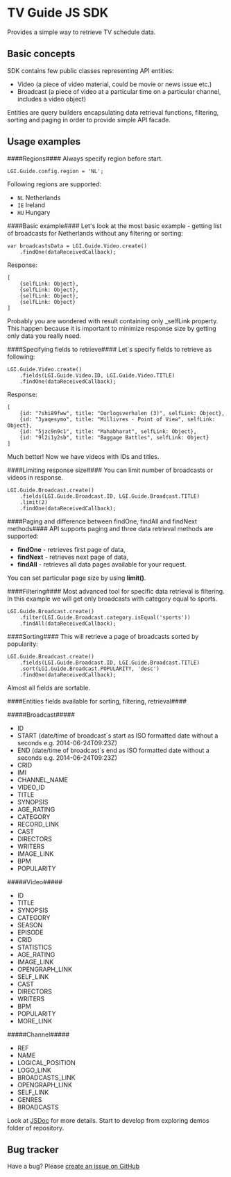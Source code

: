 TV Guide JS SDK
=====================

Provides a simple way to retrieve TV schedule data.


Basic concepts
--------------

SDK contains few public classes representing API entities:

* Video (a piece of video material, could be movie or news issue etc.)
* Broadcast (a piece of video at a particular time on a particular channel,  includes a video object)

Entities are query builders encapsulating data retrieval functions, filtering, sorting and paging in order to provide simple API facade.


Usage examples
--------------

####Regions####
Always specify region before start.

	LGI.Guide.config.region = 'NL';

Following regions are supported:

- `NL` Netherlands
- `IE` Ireland
- `HU` Hungary


####Basic example####
Let's look at the most basic example - getting list of broadcasts for Netherlands without any filtering or sorting:
	
    var broadcastsData = LGI.Guide.Video.create()
    	.findOne(dataReceivedCallback);
    	
Response:

    [
    	{selfLink: Object},
		{selfLink: Object},
		{selfLink: Object},
		{selfLink: Object}
	]

Probably you are wondered with result containing only _selfLink property. This happen because it is important to minimize response size by getting only data you really need.

####Specifying fields to retrieve####
Let`s specify fields to retrieve as following:
    
    LGI.Guide.Video.create()
    	.fields(LGI.Guide.Video.ID, LGI.Guide.Video.TITLE)
    	.findOne(dataReceivedCallback);
    	
Response:
	
	[
		{id: "7shi89fww", title: "Oorlogsverhalen (3)", selfLink: Object},
		{id: "3yaqesymo", title: "Millivres - Point of View", selfLink: Object},
		{id: "5jzc9n9c1", title: "Mahabharat", selfLink: Object},
		{id: "9l2i1y2sb", title: "Baggage Battles", selfLink: Object}
	]
    
Much better! Now we have videos with IDs and titles.

####Limiting response size####
You can limit number of broadcasts or videos in response.

    LGI.Guide.Broadcast.create()
    	.fields(LGI.Guide.Broadcast.ID, LGI.Guide.Broadcast.TITLE)
    	.limit(2)
    	.findOne(dataReceivedCallback);

####Paging and difference between findOne, findAll and findNext methods####
API supports paging and three data retrieval methods are supported:

* __findOne__ - retrieves first page of data,
* __findNext__ - retrieves next page of data,
* __findAll__ - retrieves all data pages available for your request.

You can set particular page size by using __limit()__.


####Filtering####
Most advanced tool for specific data retrieval is filtering. In this example we will get only broadcasts with category equal to sports.

    LGI.Guide.Broadcast.create()
    	.filter(LGI.Guide.Broadcast.category.isEqual('sports'))
    	.findAll(dataReceivedCallback);


####Sorting####
This will retrieve a page of broadcasts sorted by popularity:

    LGI.Guide.Broadcast.create()
    	.fields(LGI.Guide.Broadcast.ID, LGI.Guide.Broadcast.TITLE)
        .sort(LGI.Guide.Broadcast.POPULARITY, 'desc')
        .findOne(dataReceivedCallback);

Almost all fields are sortable.

####Entities fields available for sorting, filtering, retrieval####

#####Broadcast#####
- ID
- START (date/time of broadcast`s start as ISO formatted date without a seconds e.g. 2014-06-24T09:23Z)
- END (date/time of broadcast`s end as ISO formatted date without a seconds e.g. 2014-06-24T09:23Z)
- CRID
- IMI
- CHANNEL_NAME
- VIDEO_ID
- TITLE
- SYNOPSIS
- AGE_RATING
- CATEGORY
- RECORD_LINK
- CAST
- DIRECTORS
- WRITERS
- IMAGE_LINK
- BPM
- POPULARITY

#####Video#####
- ID
- TITLE
- SYNOPSIS
- CATEGORY
- SEASON
- EPISODE
- CRID
- STATISTICS
- AGE_RATING
- IMAGE_LINK
- OPENGRAPH_LINK
- SELF_LINK
- CAST
- DIRECTORS
- WRITERS
- BPM
- POPULARITY
- MORE_LINK

#####Channel#####
- REF
- NAME
- LOGICAL_POSITION
- LOGO_LINK
- BROADCASTS_LINK
- OPENGRAPH_LINK
- SELF_LINK
- GENRES
- BROADCASTS


    
Look at [JSDoc](http://cdn.rawgit.com/LibertyGlobal/Guide-SDK/master/doc/index.html) for more details.
Start to develop from exploring demos folder of repository.

Bug tracker
-----------

Have a bug? Please [create an issue on GitHub](https://github.com/LibertyGlobal/sdk/issues)
